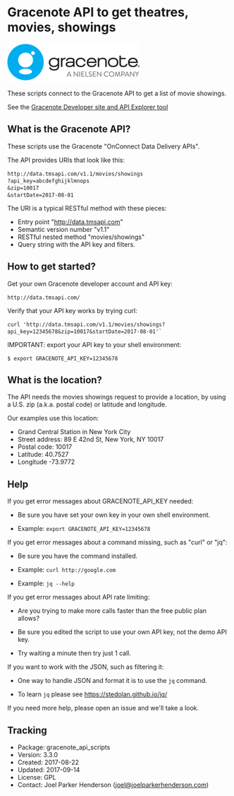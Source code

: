 # Gracenote API to get theatres, movies, showings

<img src="README.png" alt="Gracenote" width="300" height="88" />

These scripts connect to the Gracenote API to get a list of movie showings.

See the [Gracenote Developer site and API Explorer tool](http://developer.tmsapi.com/io-docs)


## What is the Gracenote API?

These scripts use the Gracenote "OnConnect Data Delivery APIs".

The API provides URIs that look like this:

    http://data.tmsapi.com/v1.1/movies/showings
    ?api_key=abcdefghijklmnops
    &zip=10017
    &startDate=2017-08-01

The URI is a typical RESTful method with these pieces:

  * Entry point "http://data.tmsapi.com"
  * Semantic version number "v1.1"
  * RESTful nested method "movies/showings"
  * Query string with the API key and filters.


## How to get started?

Get your own Gracenote developer account and API key:

    http://data.tmsapi.com/

Verify that your API key works by trying curl:

    curl 'http://data.tmsapi.com/v1.1/movies/showings?api_key=12345678&zip=10017&startDate=2017-08-01'`

IMPORTANT: export your API key to your shell environment:

    $ export GRACENOTE_API_KEY=12345678


## What is the location?

The API needs the movies showings request to provide a location, 
by using a U.S. zip (a.k.a. postal code) or latitude and longitude.

Our examples use this location:

  * Grand Central Station in New York City
  * Street address: 89 E 42nd St, New York, NY 10017
  * Postal code: 10017
  * Latitude: 40.7527
  * Longitude -73.9772


## Help

If you get error messages about GRACENOTE_API_KEY needed:

  * Be sure you have set your own key in your own shell environment.

  * Example: `export GRACENOTE_API_KEY=12345678`

If you get error messages about a command missing, such as "curl" or "jq":

  * Be sure you have the command installed.

  * Example: `curl http://google.com`

  * Example: `jq --help`

If you get error messages about API rate limiting:

  * Are you trying to make more calls faster than the free public plan allows? 

  * Be sure you edited the script to use your own API key, not the demo API key.

  * Try waiting a minute then try just 1 call.

If you want to work with the JSON, such as filtering it:

  * One way to handle JSON and format it is to use the `jq` command.

  * To learn `jq` please see https://stedolan.github.io/jq/

If you need more help, please open an issue and we'll take a look.


## Tracking

  * Package: gracenote_api_scripts
  * Version: 3.3.0
  * Created: 2017-08-22
  * Updated: 2017-09-14
  * License: GPL
  * Contact: Joel Parker Henderson (joel@joelparkerhenderson.com)
